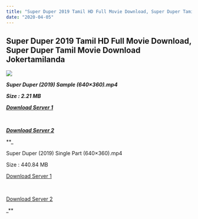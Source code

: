 ```yaml
---
title: "Super Duper 2019 Tamil HD Full Movie Download, Super Duper Tamil Movie Download Jokertamilanda"
date: "2020-04-05"
---
```


## Super Duper 2019 Tamil HD Full Movie Download, Super Duper Tamil Movie Download Jokertamilanda

![](https://images.moviebuff.com/d47b2a1d-3183-489f-926d-fff37c13ecbe?w=1000)

**_Super Duper (2019) Sample (640×360).mp4_**

**_Size : 2.21 MB_**

**_[Download Server 1](http://c1.wetransfer.vip/files/Tamil{a3b04ca4513862e5e6faa05865f310bf9da13080b46bbc045b167bb82cb0d9ff}20Movies/Tamil{a3b04ca4513862e5e6faa05865f310bf9da13080b46bbc045b167bb82cb0d9ff}202019{a3b04ca4513862e5e6faa05865f310bf9da13080b46bbc045b167bb82cb0d9ff}20Movies/{a3b04ca4513862e5e6faa05865f310bf9da13080b46bbc045b167bb82cb0d9ff}20Super{a3b04ca4513862e5e6faa05865f310bf9da13080b46bbc045b167bb82cb0d9ff}20Duper{a3b04ca4513862e5e6faa05865f310bf9da13080b46bbc045b167bb82cb0d9ff}20(2019)/{a3b04ca4513862e5e6faa05865f310bf9da13080b46bbc045b167bb82cb0d9ff}20Super{a3b04ca4513862e5e6faa05865f310bf9da13080b46bbc045b167bb82cb0d9ff}20Duper{a3b04ca4513862e5e6faa05865f310bf9da13080b46bbc045b167bb82cb0d9ff}20(2019){a3b04ca4513862e5e6faa05865f310bf9da13080b46bbc045b167bb82cb0d9ff}20Proper{a3b04ca4513862e5e6faa05865f310bf9da13080b46bbc045b167bb82cb0d9ff}20HDRip/Super{a3b04ca4513862e5e6faa05865f310bf9da13080b46bbc045b167bb82cb0d9ff}20Duper{a3b04ca4513862e5e6faa05865f310bf9da13080b46bbc045b167bb82cb0d9ff}20(2019){a3b04ca4513862e5e6faa05865f310bf9da13080b46bbc045b167bb82cb0d9ff}20Sample{a3b04ca4513862e5e6faa05865f310bf9da13080b46bbc045b167bb82cb0d9ff}20(640x360).mp4)_**

**_[  
](http://c1.wetransfer.vip/files/Tamil{a3b04ca4513862e5e6faa05865f310bf9da13080b46bbc045b167bb82cb0d9ff}20Movies/Tamil{a3b04ca4513862e5e6faa05865f310bf9da13080b46bbc045b167bb82cb0d9ff}202019{a3b04ca4513862e5e6faa05865f310bf9da13080b46bbc045b167bb82cb0d9ff}20Movies/{a3b04ca4513862e5e6faa05865f310bf9da13080b46bbc045b167bb82cb0d9ff}20Super{a3b04ca4513862e5e6faa05865f310bf9da13080b46bbc045b167bb82cb0d9ff}20Duper{a3b04ca4513862e5e6faa05865f310bf9da13080b46bbc045b167bb82cb0d9ff}20(2019)/{a3b04ca4513862e5e6faa05865f310bf9da13080b46bbc045b167bb82cb0d9ff}20Super{a3b04ca4513862e5e6faa05865f310bf9da13080b46bbc045b167bb82cb0d9ff}20Duper{a3b04ca4513862e5e6faa05865f310bf9da13080b46bbc045b167bb82cb0d9ff}20(2019){a3b04ca4513862e5e6faa05865f310bf9da13080b46bbc045b167bb82cb0d9ff}20Proper{a3b04ca4513862e5e6faa05865f310bf9da13080b46bbc045b167bb82cb0d9ff}20HDRip/Super{a3b04ca4513862e5e6faa05865f310bf9da13080b46bbc045b167bb82cb0d9ff}20Duper{a3b04ca4513862e5e6faa05865f310bf9da13080b46bbc045b167bb82cb0d9ff}20(2019){a3b04ca4513862e5e6faa05865f310bf9da13080b46bbc045b167bb82cb0d9ff}20Sample{a3b04ca4513862e5e6faa05865f310bf9da13080b46bbc045b167bb82cb0d9ff}20(640x360).mp4)_**

**_[Download Server 2](http://c1.wetransfer.vip/files/Tamil{a3b04ca4513862e5e6faa05865f310bf9da13080b46bbc045b167bb82cb0d9ff}20Movies/Tamil{a3b04ca4513862e5e6faa05865f310bf9da13080b46bbc045b167bb82cb0d9ff}202019{a3b04ca4513862e5e6faa05865f310bf9da13080b46bbc045b167bb82cb0d9ff}20Movies/{a3b04ca4513862e5e6faa05865f310bf9da13080b46bbc045b167bb82cb0d9ff}20Super{a3b04ca4513862e5e6faa05865f310bf9da13080b46bbc045b167bb82cb0d9ff}20Duper{a3b04ca4513862e5e6faa05865f310bf9da13080b46bbc045b167bb82cb0d9ff}20(2019)/{a3b04ca4513862e5e6faa05865f310bf9da13080b46bbc045b167bb82cb0d9ff}20Super{a3b04ca4513862e5e6faa05865f310bf9da13080b46bbc045b167bb82cb0d9ff}20Duper{a3b04ca4513862e5e6faa05865f310bf9da13080b46bbc045b167bb82cb0d9ff}20(2019){a3b04ca4513862e5e6faa05865f310bf9da13080b46bbc045b167bb82cb0d9ff}20Proper{a3b04ca4513862e5e6faa05865f310bf9da13080b46bbc045b167bb82cb0d9ff}20HDRip/Super{a3b04ca4513862e5e6faa05865f310bf9da13080b46bbc045b167bb82cb0d9ff}20Duper{a3b04ca4513862e5e6faa05865f310bf9da13080b46bbc045b167bb82cb0d9ff}20(2019){a3b04ca4513862e5e6faa05865f310bf9da13080b46bbc045b167bb82cb0d9ff}20Sample{a3b04ca4513862e5e6faa05865f310bf9da13080b46bbc045b167bb82cb0d9ff}20(640x360).mp4)_**

**_

Super Duper (2019) Single Part (640×360).mp4

Size : 440.84 MB

[Download Server 1](http://b3.wetransfer.vip//files/Super{a3b04ca4513862e5e6faa05865f310bf9da13080b46bbc045b167bb82cb0d9ff}20Duper{a3b04ca4513862e5e6faa05865f310bf9da13080b46bbc045b167bb82cb0d9ff}20(2019).mp4)

[  
](http://b3.wetransfer.vip//files/Super{a3b04ca4513862e5e6faa05865f310bf9da13080b46bbc045b167bb82cb0d9ff}20Duper{a3b04ca4513862e5e6faa05865f310bf9da13080b46bbc045b167bb82cb0d9ff}20(2019).mp4)

[Download Server 2](http://b3.wetransfer.vip//files/Super{a3b04ca4513862e5e6faa05865f310bf9da13080b46bbc045b167bb82cb0d9ff}20Duper{a3b04ca4513862e5e6faa05865f310bf9da13080b46bbc045b167bb82cb0d9ff}20(2019).mp4)

_**
